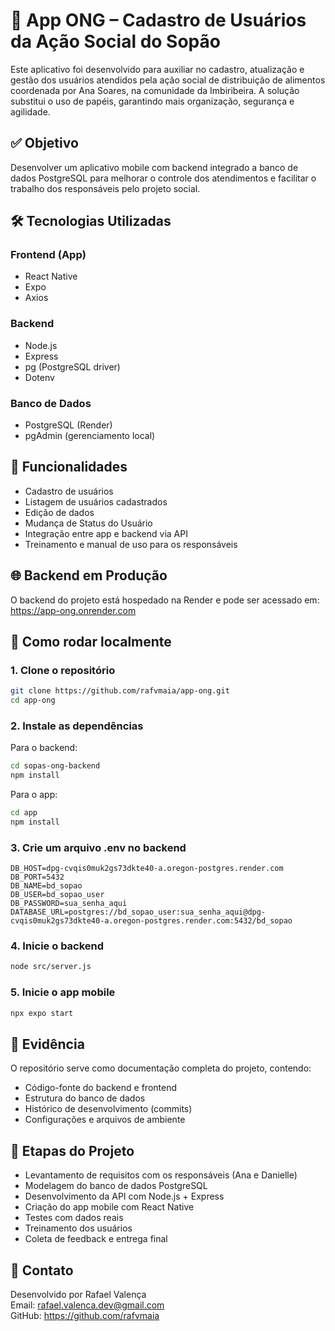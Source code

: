 # 📲 App ONG – Cadastro de Usuários da Ação Social do Sopão
Este aplicativo foi desenvolvido para auxiliar no cadastro, atualização e gestão dos usuários atendidos pela ação social de distribuição de alimentos coordenada por Ana Soares, na comunidade da Imbiribeira. A solução substitui o uso de papéis, garantindo mais organização, segurança e agilidade.

## ✅ Objetivo
Desenvolver um aplicativo mobile com backend integrado a banco de dados PostgreSQL para melhorar o controle dos atendimentos e facilitar o trabalho dos responsáveis pelo projeto social.

## 🛠️ Tecnologias Utilizadas
### Frontend (App)
- React Native
- Expo
- Axios
### Backend
- Node.js
- Express
- pg (PostgreSQL driver)
- Dotenv
### Banco de Dados
- PostgreSQL (Render)
- pgAdmin (gerenciamento local)

## 🔧 Funcionalidades
- Cadastro de usuários
- Listagem de usuários cadastrados
- Edição de dados
- Mudança de Status do Usuário 
- Integração entre app e backend via API
- Treinamento e manual de uso para os responsáveis

## 🌐 Backend em Produção
O backend do projeto está hospedado na Render e pode ser acessado em:  
https://app-ong.onrender.com

## 🧪 Como rodar localmente
### 1. Clone o repositório
```bash
git clone https://github.com/rafvmaia/app-ong.git
cd app-ong
```

### 2. Instale as dependências
Para o backend:
```bash
cd sopas-ong-backend
npm install
```
Para o app:
```bash
cd app
npm install
```

### 3. Crie um arquivo .env no backend
```env
DB_HOST=dpg-cvqis0muk2gs73dkte40-a.oregon-postgres.render.com
DB_PORT=5432
DB_NAME=bd_sopao
DB_USER=bd_sopao_user
DB_PASSWORD=sua_senha_aqui
DATABASE_URL=postgres://bd_sopao_user:sua_senha_aqui@dpg-cvqis0muk2gs73dkte40-a.oregon-postgres.render.com:5432/bd_sopao
```

### 4. Inicie o backend
```bash
node src/server.js
```

### 5. Inicie o app mobile
```bash
npx expo start
```

## 📸 Evidência
O repositório serve como documentação completa do projeto, contendo:
- Código-fonte do backend e frontend
- Estrutura do banco de dados
- Histórico de desenvolvimento (commits)
- Configurações e arquivos de ambiente

## 📅 Etapas do Projeto
- Levantamento de requisitos com os responsáveis (Ana e Danielle)
- Modelagem do banco de dados PostgreSQL
- Desenvolvimento da API com Node.js + Express
- Criação do app mobile com React Native
- Testes com dados reais
- Treinamento dos usuários
- Coleta de feedback e entrega final

## 🤝 Contato
Desenvolvido por Rafael Valença  
Email: rafael.valenca.dev@gmail.com  
GitHub: https://github.com/rafvmaia
